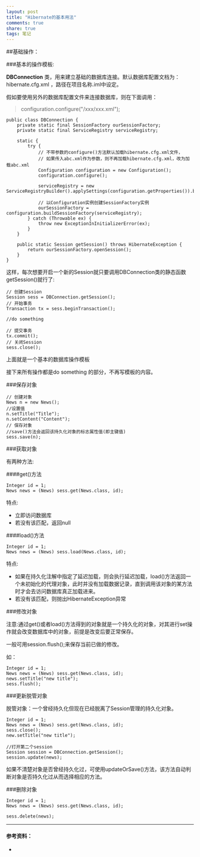 ```yaml
---
layout: post
title: "Hibernate的基本用法"
comments: true
share: true
tags: 笔记
---
```


##基础操作：

###基本的操作模板:

**DBConnection** 类，用来建立基础的数据库连接。默认数据库配置文档为：hibernate.cfg.xml ，路径在项目名称.iml中设定。

假如要使用另外的数据库配置文件来连接数据库，则在下面调用：

> configuration.configure("/xxx/xxx.xml");



	public class DBConnection {
	    private static final SessionFactory ourSessionFactory;
	    private static final ServiceRegistry serviceRegistry;
	
	    static {
	        try {
				// 不带参数的configure()方法默认加载hibernate.cfg.xml文件，
				// 如果传入abc.xml作为参数，则不再加载hibernate.cfg.xml，改为加载abc.xml
	            Configuration configuration = new Configuration();
	            configuration.configure();
	
	            serviceRegistry = new ServiceRegistryBuilder().applySettings(configuration.getProperties()).buildServiceRegistry();

				// 以Configuration实例创建SessionFactory实例
	            ourSessionFactory = configuration.buildSessionFactory(serviceRegistry);
	        } catch (Throwable ex) {
	            throw new ExceptionInInitializerError(ex);
	        }
	    }
	
	    public static Session getSession() throws HibernateException {
	        return ourSessionFactory.openSession();
	    }
	}

这样，每次想要开启一个新的Session就只要调用DBConnection类的静态函数getSession()就行了:

    // 创建Session
    Session sess = DBConnection.getSession();
    // 开始事务
    Transaction tx = sess.beginTransaction();

	//do something

    // 提交事务
    tx.commit();
    // 关闭Session
    sess.close();

上面就是一个基本的数据库操作模板

接下来所有操作都是do something 的部分，不再写模板的内容。

###保存对象

	// 创建对象
	News n = new News();
	//设置值
	n.setTitle("Title");
	n.setContent("Content");
	// 保存对象
	//save()方法会返回该持久化对象的标志属性值(即主键值)
	sess.save(n);

###获取对象

有两种方法:

####get()方法

	Integer id = 1;
	News news = (News) sess.get(News.class, id);

特点:

- 立即访问数据库
- 若没有该匹配，返回null

####load()方法

	Integer id = 1;
    News news = (News) sess.load(News.class, id);

特点:

- 如果在持久化注解中指定了延迟加载，则会执行延迟加载，load()方法返回一个未初始化的代理对象，此时并没有加载数据记录，直到调用该对象的某方法时才会去访问数据库真正加载进来。
- 若没有该匹配，则抛出HibernateException异常

###修改对象

注意:通过get()或者load()方法得到的对象就是一个持久化的对象，对其进行set操作就会改变数据库中的对象，前提是改变后要正常保存。

一般可用session.flush();来保存当前已做的修改。

如：

	Integer id = 1;
	News news = (News) sess.get(News.class, id);
	news.setTitle("new title");
	sess.flush();

###更新脱管对象


脱管对象：一个曾经持久化但现在已经脱离了Session管理的持久化对象。

	Integer id = 1;
	News news = (News) sess.get(News.class, id);
	sess.close();
	new.setTitle("new title");
	
	//打开第二个session
	Session session = DBConnection.getSession();
	session.update(news);

如果不清楚对象是否曾经持久化过，可使用updateOrSave()方法，该方法自动判断对象是否持久化过从而选择相应的方法。


###删除对象

	Integer id = 1;
	News news = (News) sess.get(News.class, id);

	sess.delete(news);


---
####  参考资料：  ####
- 
